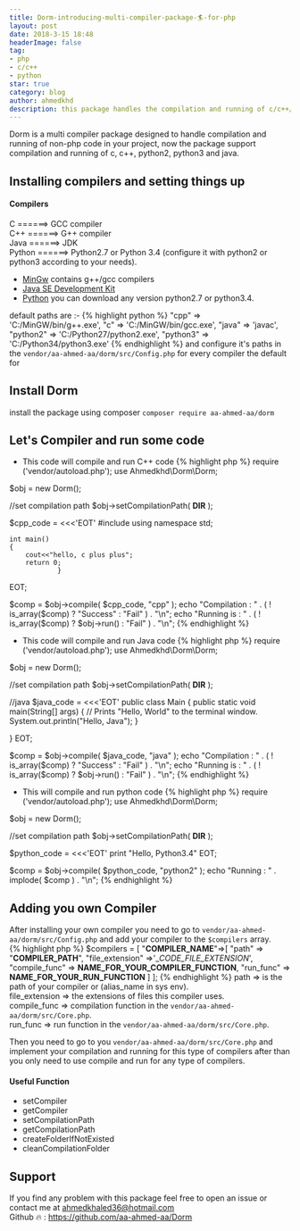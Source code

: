 ```yaml
---
title: Dorm-introducing-multi-compiler-package-🏄-for-php
layout: post
date: 2018-3-15 18:48
headerImage: false
tag:
- php
- c/c++
- python
star: true
category: blog
author: ahmedkhd
description: this package handles the compilation and running of c/c++/java/python2.x/python3.x code.
---
```

Dorm is a multi compiler package designed to handle compilation and running of non-php code in your project, now the package support compilation and running of c, c++, python2, python3 and java.


## Installing compilers and setting things up
#### Compilers
C        ======> GCC compiler <br>
C++      ======> G++ compiler <br>
Java     ======> JDK  <br>
Python   ======> Python2.7 or Python 3.4 (configure it with python2 or python3 according to your needs).<br>

* <a href="https://nuwen.net/mingw.html">MinGw</a> contains g++/gcc compilers 
* <a href="http://www.oracle.com/technetwork/java/javase/downloads/jdk10-downloads-4416644.html">Java SE Development Kit</a> 
* <a href="https://www.python.org/getit/">Python</a> you can download any version python2.7 or python3.4.

default paths are :-
{% highlight python %}
"cpp" => 'C:/MinGW/bin/g++.exe',
"c" => 'C:/MinGW/bin/gcc.exe',
"java" => 'javac',
"python2" => 'C:/Python27/python2.exe',
"python3" => 'C:/Python34/python3.exe'
{% endhighlight %}
and configure it's paths in the `vendor/aa-ahmed-aa/dorm/src/Config.php` for 
every compiler the default for 
## Install Dorm
install the package using composer `composer require aa-ahmed-aa/dorm`

## Let's Compiler and run some code
- This code will compile and run C++ code
{% highlight php %}
require ('vendor/autoload.php');
use Ahmedkhd\Dorm\Dorm;

$obj = new Dorm();

//set compilation path
$obj->setCompilationPath( __DIR__ );

$cpp_code = <<<'EOT'
	#include<iostream>
	using namespace std;

	int main()
	{
	    cout<<"hello, c plus plus";
	    return 0;
				}
EOT;
	
$comp = $obj->compile( $cpp_code, "cpp" );
echo "Compilation : " . ( ! is_array($comp) ? "Success" : "Fail" )  . "\n";
	echo "Running is : " . ( ! is_array($comp) ? $obj->run() : "Fail" ) . "\n";
{% endhighlight %}
- This code will compile and run Java code
{% highlight php %}
require ('vendor/autoload.php');
use Ahmedkhd\Dorm\Dorm;

$obj = new Dorm();

//set compilation path
$obj->setCompilationPath( __DIR__ );

//java
$java_code = <<<'EOT'
	public class Main {
	public static void main(String[] args) {
        // Prints "Hello, World" to the terminal window.
        System.out.println("Hello, Java");
    }

}
EOT;


$comp = $obj->compile( $java_code, "java" );
echo "Compilation : " . ( ! is_array($comp) ? "Success" : "Fail" )  . "\n";
echo "Running is : " . ( ! is_array($comp) ? $obj->run() : "Fail" ) . "\n";
{% endhighlight %}
- This will compile and run python code
{% highlight php %}
require ('vendor/autoload.php');
use Ahmedkhd\Dorm\Dorm;

$obj = new Dorm();

//set compilation path
$obj->setCompilationPath( __DIR__ );

$python_code = <<<'EOT'
print "Hello, Python3.4"
EOT;

$comp = $obj->compile( $python_code, "python2" );
echo "Running : " . implode( $comp )  . "\n";
{% endhighlight %}

## Adding you own Compiler
After installing your own compiler you need to go to `vendor/aa-ahmed-aa/dorm/src/Config.php`
and add your compiler to the `$compilers` array. <br/>
{% highlight php %}
$compilers = [
    "__COMPILER_NAME__"=>[
	"path" => "__COMPILER_PATH__",
	"file_extension" =>'__CODE_FILE_EXTENSION_',
	"compile_func" => __NAME_FOR_YOUR_COMPILER_FUNCTION__,
	"run_func" => __NAME_FOR_YOUR_RUN_FUNCTION__
    ]
];
{% endhighlight %}
path => is the path of your compiler or (alias_name in sys env).<br>
file_extension => the extensions of files this compiler uses.<br>
compile_func => compilation function in the `vendor/aa-ahmed-aa/dorm/src/Core.php`.<br>
run_func => run function in the `vendor/aa-ahmed-aa/dorm/src/Core.php`.<br>

Then you need to go to you `vendor/aa-ahmed-aa/dorm/src/Core.php` and implement your compilation and running for this type of compilers after than you only need to use compile and run for any type of compilers.
#### Useful Function
* setCompiler
* getCompiler
* setCompilationPath
* getCompilationPath
* createFolderIfNotExisted
* cleanCompilationFolder

## Support
If you find any problem with this package feel free to open an issue or <br>
contact me at ahmedkhaled36@hotmail.com <br>
Github 🔥 : https://github.com/aa-ahmed-aa/Dorm <br>